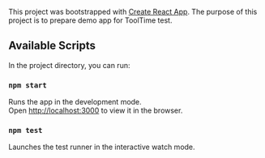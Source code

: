 This project was bootstrapped with [Create React App](https://github.com/facebook/create-react-app).
The purpose of this project is to prepare demo app for ToolTime test.

## Available Scripts

In the project directory, you can run:

### `npm start`

Runs the app in the development mode.<br>
Open [http://localhost:3000](http://localhost:3000) to view it in the browser.

### `npm test`

Launches the test runner in the interactive watch mode.<br>
